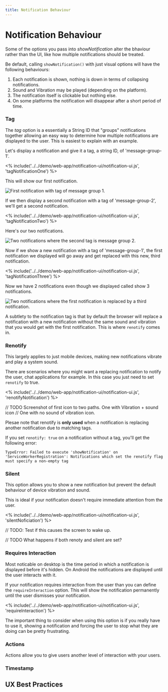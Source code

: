 ```yaml
---
title: Notification Behaviour
---
```

# Notification Behaviour

Some of the options you pass into *showNotification*  alter the bhaviour
rather than the UI, like how multiple notifications should be treated.

Be default, calling `showNotification()` with just visual options will have
the following behaviours:

1. Each notification is shown, nothing is down in terms of collapsing
notifications.
1. Sound and Vibration may be played (depending on the platform).
1. The notification itself is clickable but nothing else.
1. On some platforms the notification will disappear after a short
period of time.

### Tag

The *tag* option is a essentially a String ID that "groups" notifications
together allowing an easy way to determine how multiple notifications
are displayed to the user. This is easiest to explain with an example.

Let's display a notification and give it a tag, a string ID, of
'message-group-1'.

<% include('../../demo/web-app/notification-ui/notification-ui.js', 'tagNotificationOne') %>

This will show our first notification.

![First notification with tag of message group 1.](/images/notification-screenshots/desktop/chrome-first-tag.png)

If we then display a second notification with a tag of 'message-group-2', we'll
get a second notification.

<% include('../../demo/web-app/notification-ui/notification-ui.js', 'tagNotificationTwo') %>

Here's our two notifications.

![Two notifications where the second tag is message group 2.](/images/notification-screenshots/desktop/chrome-second-tag.png)

Now if we show a new notification with a tag of 'message-group-1', the first
notification we displayed will go away and get replaced with this new, third
notification.

<% include('../../demo/web-app/notification-ui/notification-ui.js', 'tagNotificationThree') %>

Now we have 2 notifications even though we displayed called show 3
notifications.

![Two notifications where the first notification is replaced by a third notification.](/images/notification-screenshots/desktop/chrome-third-tag.png)

A subtlety to the notification tag is that by default the browser will replace
a notification with a new notification without the same sound and vibration
that you would get with the first notification. This is where `renotify` comes
in.

### Renotify

This largely applies to just mobile devices, making new notifications vibrate
and play a system sound.

There are scenarios where you might want a replacing notification to notify
the user, chat applications for example. In this case you just need to
set `renotify` to true.

<% include('../../demo/web-app/notification-ui/notification-ui.js', 'renotifyNotification') %>

// TODO Screenshot of first icon to two paths. One with Vibration + sound icon
// One with no sound of vibration icon.

Plesae note that renotify is **only used** when a notification is replacing
another notification due to matching tags.

If you set `renotify: true` on a notification without a tag, you'll get the
following error:

    TypeError: Failed to execute 'showNotification' on 'ServiceWorkerRegistration': Notifications which set the renotify flag must specify a non-empty tag

### Silent

This option allows you to show a new notification but prevent the default
behaviour of device vibration and sound.

This is ideal if your notification doesn't require immediate attention
from the user.

<% include('../../demo/web-app/notification-ui/notification-ui.js', 'silentNoficiation') %>

// TODO: Test if this causes the screen to wake up.

// TODO What happens if both renoty and silent are set?

### Requires Interaction

Most noticable on desktop is the time period in which a notification is
displayed before it's hidden. On Android the notifications are displayed until
the user interacts with it.

If your notification requires interaction from the user than you can define
the `requireInteraction` option. This will show the notification permanently
until the user dismisses your notification.

<% include('../../demo/web-app/notification-ui/notification-ui.js', 'requireInteraction') %>

The important thing to consider when using this option is if you really have
to use it, showing a notification and forcing the user to stop what they are
doing can be pretty frustrating.

### Actions

Actions allow you to give users another level of interaction with your users.



### Timestamp

## UX Best Practices
